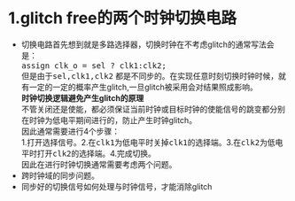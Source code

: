 1.glitch free的两个时钟切换电路
===
* 切换电路首先想到就是多路选择器，切换时钟在不考虑glitch的通常写法会是：  
<kbd>assign clk_o = sel ? clk1:clk2;</kbd>  
但是由于<kbd>sel,clk1,clk2</kbd> 都是不同步的。在实现任意时刻切换时钟时候，就有一定的一定的概率产生glitch,一旦glitch被采用会对结果照成影响。  
**时钟切换逻辑避免产生glitch的原理**  
不管关闭还是使能，都必须保证当前时钟或目标时钟的使能信号的跳变都分别在时钟为低电平期间进行的，防止产生时钟glitch。  
因此通常需要进行4个步骤：  
1.打开选择信号。2.在<kbd>clk1</kbd>为低电平时关掉<kbd>clk1</kbd>的选择端。3.在<kbd>clk2</kbd>为低电平时打开<kbd>clk2</kbd>的选择端。4.完成切换。  
因此在进行时钟切换通常需要考虑两个问题。  
* 跨时钟域的同步问题。
* 同步好的切换信号如何处理与时钟信号，才能消除glitch
